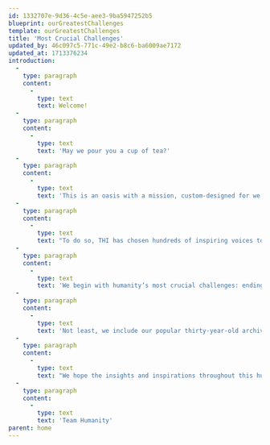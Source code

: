 ```yaml
---
id: 1332707e-9d36-4c5e-aee3-9ba5947252b5
blueprint: ourGreatestChallenges
template: ourGreatestChallenges
title: 'Most Crucial Challenges'
updated_by: 46c097c5-771c-49e2-b8c6-ba6009ae7172
updated_at: 1713376234
introduction:
  -
    type: paragraph
    content:
      -
        type: text
        text: Welcome!
  -
    type: paragraph
    content:
      -
        type: text
        text: 'May we pour you a cup of tea?'
  -
    type: paragraph
    content:
      -
        type: text
        text: 'This is an oasis with a mission, custom-designed for we the people to linger, to consider how to rescue our humanity.'
  -
    type: paragraph
    content:
      -
        type: text
        text: "To do so, THI has chosen hundreds of inspiring voices to guide and encourage each of\_\_us in creating\_\_--\_\_or in re-imagining\_\_--\_\_our role as a changemaker, for our community, our country, or our planet."
  -
    type: paragraph
    content:
      -
        type: text
        text: 'We begin with humanity’s most crucial challenges: ending war, saving democracy, and solving climate change. From there, we introduce you to the world’s thirty most respected non-profits and the opportunity to contribute to their life-saving work.'
  -
    type: paragraph
    content:
      -
        type: text
        text: 'Not least, we include our popular thirty-year-old archive of empowering Commencement Speeches, as well as our new blueprint for Peace Gatherings, designed to radically expand the understanding that ending war is not only necessary but also possible.'
  -
    type: paragraph
    content:
      -
        type: text
        text: "We hope the insights and inspirations throughout this humanitarian oasis\_\_--\_\_presented on the wings of essays, photographs, speeches, artwork, film, literature, poetry, and music\_\_--\_\_move you to help fan the breezes of our shared humanity into the winds of change we so urgently need."
  -
    type: paragraph
    content:
      -
        type: text
        text: 'Team Humanity'
parent: home
---
```

